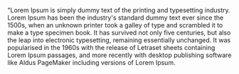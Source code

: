 "Lorem Ipsum is simply dummy text of the printing and typesetting 
industry. Lorem Ipsum has been the industry's standard dummy text ever
 since the 1500s, when an unknown printer took a galley of type and 
 scrambled it to make a type specimen book. It has survived not only 
 five centuries, but also the leap into electronic typesetting, 
 remaining essentially unchanged. It was popularised in the 1960s with
  the release of Letraset sheets containing Lorem Ipsum passages, and
   more recently with desktop publishing software like Aldus PageMaker 
   including versions of Lorem Ipsum.